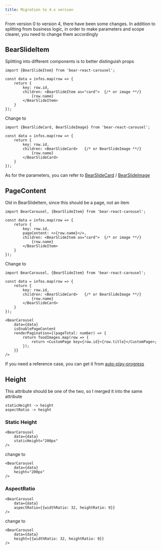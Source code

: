 ```yaml
---
title: Migration to 4.x version
---
```


From version 0 to version 4, there have been some changes. In addition to splitting from business logic, in order to make parameters and scope clearer, you need to change them accordingly

## BearSlideItem
Splitting into different components is to better distinguish props

```tsx
import {BearSlideItem} from 'bear-react-carousel';

const data = infos.map(row => {
    return {
        key: row.id,
        children: <BearSlideItem as="card">  {/* or image **/}
            {row.name}
        </BearSlideItem>
    }
});
```
Change to

```tsx
import {BearSlideCard, BearSlideImage} from 'bear-react-carousel';

const data = infos.map(row => {
    return {
        key: row.id,
        children: <BearSlideCard>   {/* or BearSlideImage **/}
            {row.name}
        </BearSlideCard>
    }
});
```
As for the parameters, you can refer to [BearSlideCard](/docs/components/bear-slide-card) / [BearSlideImage](/docs/components/bear-slide-image)



## PageContent
Old in BearSlideItem, since this should be a page, not an item

```tsx
import BearCarousel, {BearSlideItem} from 'bear-react-carousel';

const data = infos.map(row => {
    return {
        key: row.id,
        pageContent: <>{row.name}</>,
        children: <BearSlideItem as="card">  {/* or image **/}
            {row.name}
        </BearSlideItem>
    }
});
```
Change to


```tsx
import BearCarousel, {BearSlideItem} from 'bear-react-carousel';

const data = infos.map(row => {
    return {
        key: row.id,
        children: <BearSlideCard>   {/* or BearSlideImage **/}
            {row.name}
        </BearSlideCard>
    }
});

<BearCarousel
    data={data}
    isEnablePageContent
    renderPagination={(pageTotal: number) => {
        return foodImages.map(row => {
            return <CustomPage key={row.id}>{row.title}</CustomPage>;
        });
    }}
/>
```

If you need a reference case, you can get it from [auto-play-progress](/docs/examples/auto-play-progress)


## Height
This attribute should be one of the two, so I merged it into the same attribute

```
staticHeight -> height
aspectRatio -> height
```

### Static Height

```tsx
<BearCarousel
    data={data}
    staticHeight="200px"
/>
```

change to
```tsx
<BearCarousel
    data={data}
    height="200px"
/>
```

### AspectRatio

```tsx
<BearCarousel
    data={data}
    aspectRatio={{widthRatio: 32, heightRatio: 9}}
/>
```

change to
```tsx
<BearCarousel
    data={data}
    height={{widthRatio: 32, heightRatio: 9}}
/>
```
